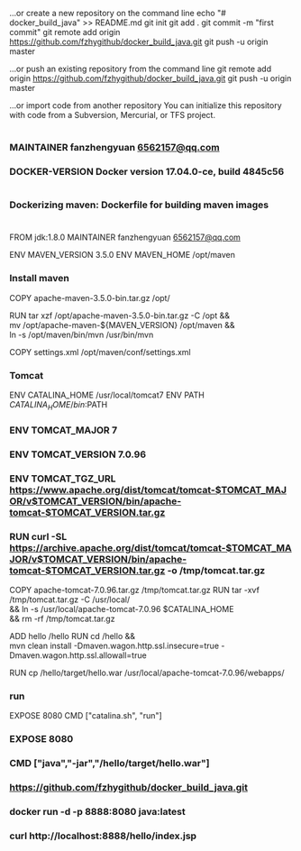 …or create a new repository on the command line echo "# docker_build_java" >> README.md
git init
git add .
git commit -m "first commit"
git remote add origin https://github.com/fzhygithub/docker_build_java.git
git push -u origin master

…or push an existing repository from the command line 
git remote add origin https://github.com/fzhygithub/docker_build_java.git
git push -u origin master

…or import code from another repository You can initialize this repository with code from a Subversion, Mercurial, or TFS project.


#
### MAINTAINER        fanzhengyuan <6562157@qq.com>
### DOCKER-VERSION    Docker version 17.04.0-ce, build 4845c56
#
### Dockerizing maven: Dockerfile for building maven images
#
FROM       jdk:1.8.0
MAINTAINER fanzhengyuan <6562157@qq.com>

ENV MAVEN_VERSION 3.5.0
ENV MAVEN_HOME /opt/maven

### Install maven
COPY apache-maven-3.5.0-bin.tar.gz /opt/

RUN tar xzf /opt/apache-maven-3.5.0-bin.tar.gz -C /opt && \
    mv /opt/apache-maven-${MAVEN_VERSION} /opt/maven  && \
    ln -s /opt/maven/bin/mvn /usr/bin/mvn

COPY settings.xml /opt/maven/conf/settings.xml


### Tomcat ###
ENV CATALINA_HOME /usr/local/tomcat7
ENV PATH $CATALINA_HOME/bin:$PATH
### ENV TOMCAT_MAJOR 7
### ENV TOMCAT_VERSION 7.0.96
### ENV TOMCAT_TGZ_URL https://www.apache.org/dist/tomcat/tomcat-$TOMCAT_MAJOR/v$TOMCAT_VERSION/bin/apache-tomcat-$TOMCAT_VERSION.tar.gz
### RUN curl -SL https://archive.apache.org/dist/tomcat/tomcat-$TOMCAT_MAJOR/v$TOMCAT_VERSION/bin/apache-tomcat-$TOMCAT_VERSION.tar.gz -o /tmp/tomcat.tar.gz 

COPY apache-tomcat-7.0.96.tar.gz /tmp/tomcat.tar.gz
RUN tar -xvf /tmp/tomcat.tar.gz -C /usr/local/ \
  && ln -s /usr/local/apache-tomcat-7.0.96 $CATALINA_HOME  \
  && rm -rf /tmp/tomcat.tar.gz

ADD hello /hello
RUN cd /hello && \
    mvn clean install -Dmaven.wagon.http.ssl.insecure=true -Dmaven.wagon.http.ssl.allowall=true


RUN cp /hello/target/hello.war /usr/local/apache-tomcat-7.0.96/webapps/

### run ###
EXPOSE 8080
CMD ["catalina.sh", "run"]


### EXPOSE 8080
### CMD ["java","-jar","/hello/target/hello.war"]


### https://github.com/fzhygithub/docker_build_java.git
### docker run -d -p 8888:8080 java:latest
### curl http://localhost:8888/hello/index.jsp
